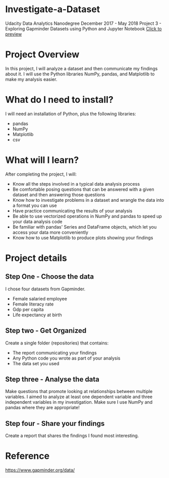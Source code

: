 # Investigate-a-Dataset

Udacity Data Analytics Nanodegree December 2017 - May 2018 
Project 3 - Exploring Gapminder Datasets using Python and Jupyter Notebook
[Click to preview](http://htmlpreview.github.io/?https://github.com/latinacode/Investigate-a-Dataset/blob/master/investigate-a-dataset-Socio-demographic-variables-resubmit.html)

# Project Overview
In this project, I will analyze a dataset and then communicate my findings about it. I will use the Python libraries NumPy, pandas, and Matplotlib to make my analysis easier.

# What do I need to install?
I will need an installation of Python, plus the following libraries:

* pandas
* NumPy
* Matplotlib
* csv

# What will I learn?
After completing the project, I will:

- Know all the steps involved in a typical data analysis process
- Be comfortable posing questions that can be answered with a given dataset and then answering those questions
- Know how to investigate problems in a dataset and wrangle the data into a format you can use
- Have practice communicating the results of your analysis
- Be able to use vectorized operations in NumPy and pandas to speed up your data analysis code
- Be familiar with pandas' Series and DataFrame objects, which let you access your data more conveniently
- Know how to use Matplotlib to produce plots showing your findings

# Project details 

## Step One - Choose the data
I chose four datasets from Gapminder.
- Female salaried employee
- Female literacy rate
- Gdp per capita
- Life expectancy at birth

## Step two - Get Organized
Create a single folder (repositories) that contains:
- The report communicating your findings
- Any Python code you wrote as part of your analysis
- The data set you used

## Step three - Analyse the data
Make questions that promote looking at relationships between multiple variables. I aimed to analyze at least one dependent variable and three independent variables in my investigation. Make sure I use NumPy and pandas where they are appropriate!

## Step four - Share your findings
Create a report that shares the findings I found most interesting.

# Reference 
https://www.gapminder.org/data/



